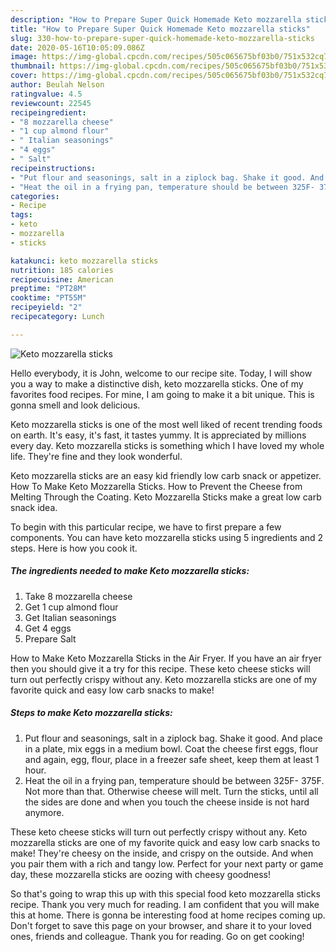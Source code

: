 ```yaml
---
description: "How to Prepare Super Quick Homemade Keto mozzarella sticks"
title: "How to Prepare Super Quick Homemade Keto mozzarella sticks"
slug: 330-how-to-prepare-super-quick-homemade-keto-mozzarella-sticks
date: 2020-05-16T10:05:09.086Z
image: https://img-global.cpcdn.com/recipes/505c065675bf03b0/751x532cq70/keto-mozzarella-sticks-recipe-main-photo.jpg
thumbnail: https://img-global.cpcdn.com/recipes/505c065675bf03b0/751x532cq70/keto-mozzarella-sticks-recipe-main-photo.jpg
cover: https://img-global.cpcdn.com/recipes/505c065675bf03b0/751x532cq70/keto-mozzarella-sticks-recipe-main-photo.jpg
author: Beulah Nelson
ratingvalue: 4.5
reviewcount: 22545
recipeingredient:
- "8 mozzarella cheese"
- "1 cup almond flour"
- " Italian seasonings"
- "4 eggs"
- " Salt"
recipeinstructions:
- "Put flour and seasonings, salt in a ziplock bag. Shake it good. And place in a plate, mix eggs in a medium bowl. Coat the cheese first eggs, flour and again, egg, flour, place in a freezer safe sheet, keep them at least 1 hour."
- "Heat the oil in a frying pan, temperature should be between 325F- 375F. Not more than that. Otherwise cheese will melt. Turn the sticks, until all the sides are done and when you touch the cheese inside is not hard anymore."
categories:
- Recipe
tags:
- keto
- mozzarella
- sticks

katakunci: keto mozzarella sticks 
nutrition: 185 calories
recipecuisine: American
preptime: "PT28M"
cooktime: "PT55M"
recipeyield: "2"
recipecategory: Lunch

---
```



![Keto mozzarella sticks](https://img-global.cpcdn.com/recipes/505c065675bf03b0/751x532cq70/keto-mozzarella-sticks-recipe-main-photo.jpg)

Hello everybody, it is John, welcome to our recipe site. Today, I will show you a way to make a distinctive dish, keto mozzarella sticks. One of my favorites food recipes. For mine, I am going to make it a bit unique. This is gonna smell and look delicious.

Keto mozzarella sticks is one of the most well liked of recent trending foods on earth. It's easy, it's fast, it tastes yummy. It is appreciated by millions every day. Keto mozzarella sticks is something which I have loved my whole life. They're fine and they look wonderful.

Keto mozzarella sticks are an easy kid friendly low carb snack or appetizer. How To Make Keto Mozzarella Sticks. How to Prevent the Cheese from Melting Through the Coating. Keto Mozzarella Sticks make a great low carb snack idea.


To begin with this particular recipe, we have to first prepare a few components. You can have keto mozzarella sticks using 5 ingredients and 2 steps. Here is how you cook it.

<!--inarticleads1-->

##### The ingredients needed to make Keto mozzarella sticks:

1. Take 8 mozzarella cheese
1. Get 1 cup almond flour
1. Get  Italian seasonings
1. Get 4 eggs
1. Prepare  Salt


How to Make Keto Mozzarella Sticks in the Air Fryer. If you have an air fryer then you should give it a try for this recipe. These keto cheese sticks will turn out perfectly crispy without any. Keto mozzarella sticks are one of my favorite quick and easy low carb snacks to make! 

<!--inarticleads2-->

##### Steps to make Keto mozzarella sticks:

1. Put flour and seasonings, salt in a ziplock bag. Shake it good. And place in a plate, mix eggs in a medium bowl. Coat the cheese first eggs, flour and again, egg, flour, place in a freezer safe sheet, keep them at least 1 hour.
1. Heat the oil in a frying pan, temperature should be between 325F- 375F. Not more than that. Otherwise cheese will melt. Turn the sticks, until all the sides are done and when you touch the cheese inside is not hard anymore.


These keto cheese sticks will turn out perfectly crispy without any. Keto mozzarella sticks are one of my favorite quick and easy low carb snacks to make! They&#39;re cheesy on the inside, and crispy on the outside. And when you pair them with a rich and tangy low. Perfect for your next party or game day, these mozzarella sticks are oozing with cheesy goodness! 

So that's going to wrap this up with this special food keto mozzarella sticks recipe. Thank you very much for reading. I am confident that you will make this at home. There is gonna be interesting food at home recipes coming up. Don't forget to save this page on your browser, and share it to your loved ones, friends and colleague. Thank you for reading. Go on get cooking!
